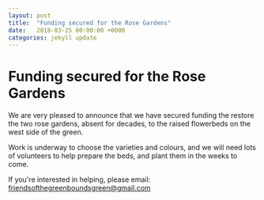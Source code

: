 ```yaml
---
layout: post
title:  "Funding secured for the Rose Gardens"
date:   2018-03-25 00:00:00 +0000
categories: jekyll update
---
```

# Funding secured for the Rose Gardens

We are very pleased to announce that we have secured funding the restore the two rose gardens, absent for decades, to the raised flowerbeds on the west side of the green.

Work is underway to choose the varieties and colours, and we will need lots of volunteers to help prepare the beds, and plant them in the weeks to come. 

If you're interested in helping, please email: friendsofthegreenboundsgreen@gmail.com 
